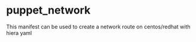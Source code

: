 # puppet_network
This manifest can be used to create a network route on centos/redhat with hiera yaml
